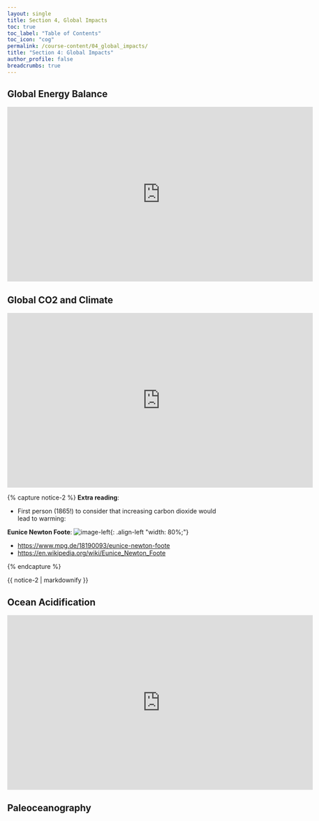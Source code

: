 ```yaml
---
layout: single
title: Section 4, Global Impacts
toc: true
toc_label: "Table of Contents"
toc_icon: "cog"
permalink: /course-content/04_global_impacts/
title: "Section 4: Global Impacts"
author_profile: false
breadcrumbs: true
---
```


## Global Energy Balance
<embed src="https://sethbushinsky.github.io/OCN623_Chemical_Oceanography/assets/pdfs/16_Energy Balance - lecture 1.pdf" type="application/pdf" width="700px" height="400px"/>

## Global CO2 and Climate
<embed src="https://sethbushinsky.github.io/OCN623_Chemical_Oceanography/assets/pdfs/17_GlobalCO2Climate - lecture 2.pdf" type="application/pdf" width="700px" height="400px"/>



{% capture notice-2 %}
**Extra reading**:
* First person (1865!) to consider that increasing carbon dioxide would lead to warming:

**Eunice Newton Foote**:
![image-left](https://sethbushinsky.github.io/OCN623_Chemical_Oceanography/assets/images/eunice_newton_foote.jpg){: .align-left "width: 80%;"}
* <https://www.mpg.de/18190093/eunice-newton-foote>
* <https://en.wikipedia.org/wiki/Eunice_Newton_Foote>

{% endcapture %}

<div class="notice">{{ notice-2 | markdownify }}</div>

## Ocean Acidification
<embed src="https://sethbushinsky.github.io/OCN623_Chemical_Oceanography/assets/pdfs/18_OAandCC - lecture 3.pdf" type="application/pdf" width="700px" height="400px"/>

## Paleoceanography
<embed src="" type="application/pdf" width="700px" height="400px"/>
